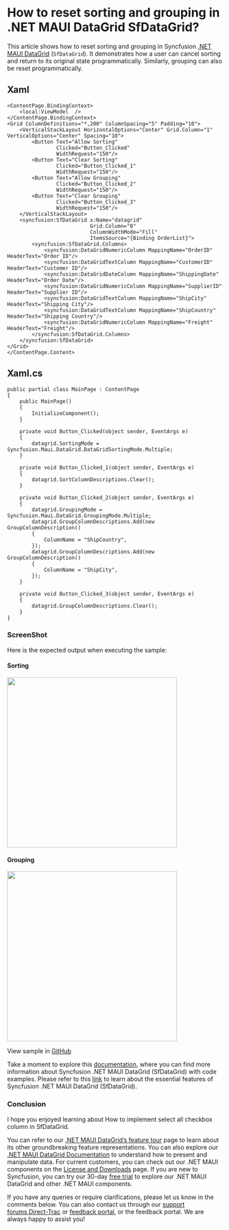 # How to reset sorting and grouping in .NET MAUI DataGrid SfDataGrid?
This article shows how to reset sorting and grouping in Syncfusion [.NET MAUI DataGrid](https://help.syncfusion.com/maui/datagrid/overview) (`SfDataGrid`). It demonstrates how a user can cancel sorting and return to its original state programmatically. Similarly, grouping can also be reset programmatically.

## Xaml
```
<ContentPage.BindingContext>
    <local:ViewModel  />
</ContentPage.BindingContext>
<Grid ColumnDefinitions="*,200" ColumnSpacing="5" Padding="10">
    <VerticalStackLayout HorizontalOptions="Center" Grid.Column="1" VerticalOptions="Center" Spacing="10">
        <Button Text="Allow Sorting"
                Clicked="Button_Clicked"
                WidthRequest="150"/>
        <Button Text="Clear Sorting"
                Clicked="Button_Clicked_1"
                WidthRequest="150"/>
        <Button Text="Allow Grouping"
                Clicked="Button_Clicked_2"
                WidthRequest="150"/>
        <Button Text="Clear Grouping"
                Clicked="Button_Clicked_3"
                WidthRequest="150"/>
    </VerticalStackLayout>
    <syncfusion:SfDataGrid x:Name="datagrid"
                           Grid.Column="0"
                           ColumnWidthMode="Fill"
                           ItemsSource="{Binding OrderList}">
        <syncfusion:SfDataGrid.Columns>
            <syncfusion:DataGridNumericColumn MappingName="OrderID" HeaderText="Order ID"/>
            <syncfusion:DataGridTextColumn MappingName="CustomerID" HeaderText="Customer ID"/>
            <syncfusion:DataGridDateColumn MappingName="ShippingDate" HeaderText="Order Date"/>
            <syncfusion:DataGridNumericColumn MappingName="SupplierID" HeaderText="Supplier ID"/>
            <syncfusion:DataGridTextColumn MappingName="ShipCity" HeaderText="Shipping City"/>
            <syncfusion:DataGridTextColumn MappingName="ShipCountry" HeaderText="Shipping Country"/>
            <syncfusion:DataGridNumericColumn MappingName="Freight" HeaderText="Freight"/>
        </syncfusion:SfDataGrid.Columns>
    </syncfusion:SfDataGrid>
</Grid>
</ContentPage.Content>
```

## Xaml.cs
```
public partial class MainPage : ContentPage
{
    public MainPage()
    {
        InitializeComponent();
    }

    private void Button_Clicked(object sender, EventArgs e)
    {
        datagrid.SortingMode = Syncfusion.Maui.DataGrid.DataGridSortingMode.Multiple;
    }

    private void Button_Clicked_1(object sender, EventArgs e)
    {
        datagrid.SortColumnDescriptions.Clear();
    }

    private void Button_Clicked_2(object sender, EventArgs e)
    {
        datagrid.GroupingMode = Syncfusion.Maui.DataGrid.GroupingMode.Multiple;
        datagrid.GroupColumnDescriptions.Add(new GroupColumnDescription()
        {
            ColumnName = "ShipCountry",
        });
        datagrid.GroupColumnDescriptions.Add(new GroupColumnDescription()
        {
            ColumnName = "ShipCity",
        });
    }

    private void Button_Clicked_3(object sender, EventArgs e)
    {
        datagrid.GroupColumnDescriptions.Clear();
    }
}
```

### ScreenShot

Here is the expected output when executing the sample:

#### Sorting

<img src="https://support.syncfusion.com/kb/agent/attachment/inline?token=eyJhbGciOiJodHRwOi8vd3d3LnczLm9yZy8yMDAxLzA0L3htbGRzaWctbW9yZSNobWFjLXNoYTI1NiIsInR5cCI6IkpXVCJ9.eyJpZCI6IjQyMzAwIiwib3JnaWQiOiIzIiwiaXNzIjoic3VwcG9ydC5zeW5jZnVzaW9uLmNvbSJ9.PHG6_nN9qmCkMpo3S_Fwk9Vh3nYUJR4xVxUmCGz2His" height = 396/>

#### Grouping

<img src="https://support.syncfusion.com/kb/agent/attachment/inline?token=eyJhbGciOiJodHRwOi8vd3d3LnczLm9yZy8yMDAxLzA0L3htbGRzaWctbW9yZSNobWFjLXNoYTI1NiIsInR5cCI6IkpXVCJ9.eyJpZCI6IjQyMjk5Iiwib3JnaWQiOiIzIiwiaXNzIjoic3VwcG9ydC5zeW5jZnVzaW9uLmNvbSJ9.Ry0vtZWWfNxlyvUn4-mDkjTnRYOOSuA_gm5bz-QcTvs" height = 396/>

View sample in [GitHub](https://github.com/SyncfusionExamples/How-to-reset-sorting-and-grouping-programmatically-in-.NET-MAUI-DataGrid-SfDataGrid)

 Take a moment to explore this [documentation](https://help.syncfusion.com/maui/datagrid/overview), where you can find more information about Syncfusion .NET MAUI DataGrid (SfDataGrid) with code examples. Please refer to this [link](https://www.syncfusion.com/maui-controls/maui-datagrid) to learn about the essential features of Syncfusion .NET MAUI DataGrid (SfDataGrid).

### Conclusion
I hope you enjoyed learning about How to implement select all checkbox column in SfDataGrid.

You can refer to our [.NET MAUI DataGrid’s feature tour](https://www.syncfusion.com/maui-controls/maui-datagrid) page to learn about its other groundbreaking feature representations. You can also explore our [.NET MAUI DataGrid Documentation](https://help.syncfusion.com/maui/datagrid/getting-started) to understand how to present and manipulate data. For current customers, you can check out our .NET MAUI components on the [License and Downloads](https://www.syncfusion.com/sales/teamlicense) page. If you are new to Syncfusion, you can try our 30-day [free trial](https://www.syncfusion.com/downloads/maui) to explore our .NET MAUI DataGrid and other .NET MAUI components.

If you have any queries or require clarifications, please let us know in the comments below. You can also contact us through our [support forums](https://www.syncfusion.com/forums),[Direct-Trac](https://support.syncfusion.com/create) or [feedback portal](https://www.syncfusion.com/feedback/maui?control=sfdatagrid), or the feedback portal. We are always happy to assist you!